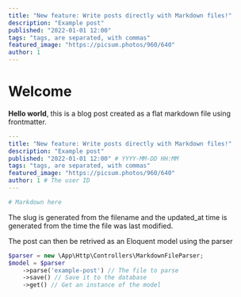 ```yaml
---
title: "New feature: Write posts directly with Markdown files!"
description: "Example post"
published: "2022-01-01 12:00"
tags: "tags, are separated, with commas"
featured_image: "https://picsum.photos/960/640"
author: 1
---
```


# Welcome

**Hello world**, this is a blog post created as a flat markdown file using frontmatter.

```yaml
--‎-
title: "New feature: Write posts directly with Markdown files!"
description: "Example post"
published: "2022-01-01 12:00" # YYYY-MM-DD HH:MM
tags: "tags, are separated, with commas"
featured_image: "https://picsum.photos/960/640"
author: 1 # The user ID
--‎-

# Markdown here
```

The slug is generated from the filename and the updated_at time is generated from the time the file was last modified.

The post can then be retrived as an Eloquent model using the parser
```php
$parser = new \App\Http\Controllers\MarkdownFileParser;
$model = $parser
	->parse('example-post') // The file to parse
	->save() // Save it to the database
	->get() // Get an instance of the model
```